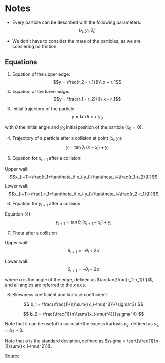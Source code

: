 # Notes

- Every particle can be described with the following parameters:
$$(x_i, y_i, \theta_i) $$

- We don't have to consider the mass of the particles, as we are consiering no friction


## Equations

1. Equation of the upper edge:
$$y = \frac{r_2 - r_1}{l}\ x + r_1$$

2. Equation of the lower edge:
$$y = \frac{r_1 - r_2}{l}\ x - r_1$$

3. Initial trajectory of the particle:
$$y = \tan\theta\ x + y_0 $$

with $\theta$ the initial angle and $y_0$ initial position of the particle ($x_0 =0$).

4. Trajectory of a particle after a collision at point $(x_i, y_i)$:
$$y = \tan\theta_i\ (x-x_i) + y_i $$

5. Equation for $x_{i+1}$ after a collision:

Upper wall:
$$x_{i+1}=\frac{r_1+\tan\theta_i\ x_i-y_i}{\tan\theta_i+\frac{r_1-r_2}{l}}$$

Lower wall:
$$x_{i+1}=\frac{-r_1+\tan\theta_i\ x_i-y_i}{\tan\theta_i+\frac{r_2-r_1}{l}}$$

6. Equation for $y_{i+1}$ after a collision:

Equation (4):
$$y_{i+1} = \tan\theta_i\ (x_{i+1}-x_i) + y_i $$

7. Theta after a collision

Upper wall:
$$\theta_{i+1} = -\theta_i + 2\alpha$$

Lower wall:
$$\theta_{i+1} = -\theta_i - 2\alpha$$

where $\alpha$ is the angle of the edge, defined as $\arctan(\frac{r_2-r_1}{l})$, and all angles are referred to the $x$ axis.

8. Skewness coefficient and kurtosis coefficient:
   
$$ b_1 = \frac{\frac{1}{n}\sum{(x_i-\mu)^3}}{\sigma^3} $$

$$ b_2 = \frac{\frac{1}{n}\sum{(x_i-\mu)^4}}{\sigma^4} $$

Note that it can be useful to calculate the excess kurtosis $\gamma_2$, defined as $\gamma_2 = b_2 - 3$.

Note that $\sigma$ is the standard deviation, defined as $\sigma = \sqrt{\frac{1}{n-1}\sum{(x_i-\mu)^2}}$.

[Source](https://en.wikipedia.org/wiki/Skewness#Fisher's_moment_coefficient_of_skewness)
